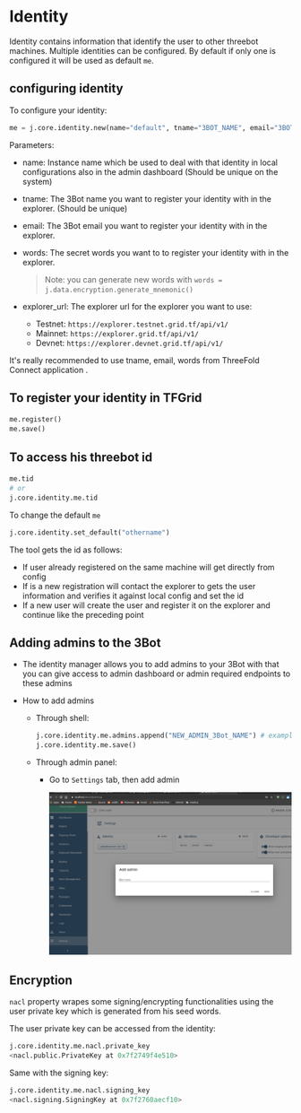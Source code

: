 # Identity

Identity contains information that identify the user to other threebot machines.
Multiple identities can be configured. By default if only one is configured it will be used as default `me`.

## configuring identity

To configure your identity:

```python
me = j.core.identity.new(name="default", tname="3BOT_NAME", email="3BOT_EMAIL", words="3BOT_WORDS", explorer_url="EXPLORER_URL")
```

Parameters:

- name: Instance name which be used to deal with that identity in local configurations also in the admin dashboard (Should be unique on the system)
- tname: The 3Bot name you want to register your identity with in the explorer. (Should be unique)
- email: The 3Bot email you want to register your identity with in the explorer.
- words: The secret words you want to to register your identity with in the explorer.

  > Note: you can generate new words with `words = j.data.encryption.generate_mnemonic()`

- explorer_url: The explorer url for the explorer you want to use:
  - Testnet: `https://explorer.testnet.grid.tf/api/v1/`
  - Mainnet: `https://explorer.grid.tf/api/v1/`
  - Devnet: `https://explorer.devnet.grid.tf/api/v1/`

It's really recommended to use tname, email, words from ThreeFold Connect application .

## To register your identity in TFGrid

```python
me.register()
me.save()
```

## To access his threebot id

```python
me.tid
# or
j.core.identity.me.tid
```

To change the default `me`

```python
j.core.identity.set_default("othername")
```

The tool gets the id as follows:

- If user already registered on the same machine will get directly from config
- If is a new registration will contact the explorer to gets the user information and verifies it against local config and set the id
- If a new user will create the user and register it on the explorer and continue like the preceding point

## Adding admins to the 3Bot

- The identity manager allows you to add admins to your 3Bot with that you can give access to admin dashboard or admin required endpoints to these admins

- How to add admins

  - Through shell:

    ```python
    j.core.identity.me.admins.append("NEW_ADMIN_3Bot_NAME") # example: hamada.3bot
    j.core.identity.me.save()
    ```

  - Through admin panel:
    - Go to `Settings` tab, then add admin

      ![admins](images/admins.png)

## Encryption

`nacl` property wrapes some signing/encrypting functionalities using the user private key which is generated from his seed words.

The user private key can be accessed from the identity:

```python
j.core.identity.me.nacl.private_key
<nacl.public.PrivateKey at 0x7f2749f4e510>
```

Same with the signing key:

```python
j.core.identity.me.nacl.signing_key
<nacl.signing.SigningKey at 0x7f2760aecf10>
```
